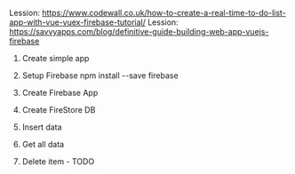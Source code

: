 Lession: https://www.codewall.co.uk/how-to-create-a-real-time-to-do-list-app-with-vue-vuex-firebase-tutorial/
Lession: https://savvyapps.com/blog/definitive-guide-building-web-app-vuejs-firebase

1. Create simple app

2. Setup Firebase
	npm install --save firebase

3. Create Firebase App

4. Create FireStore DB

5. Insert data

6. Get all data

7. Delete item - TODO                                                                                                                                                                                                                                                                                                                                                                                                                                                                                                                    